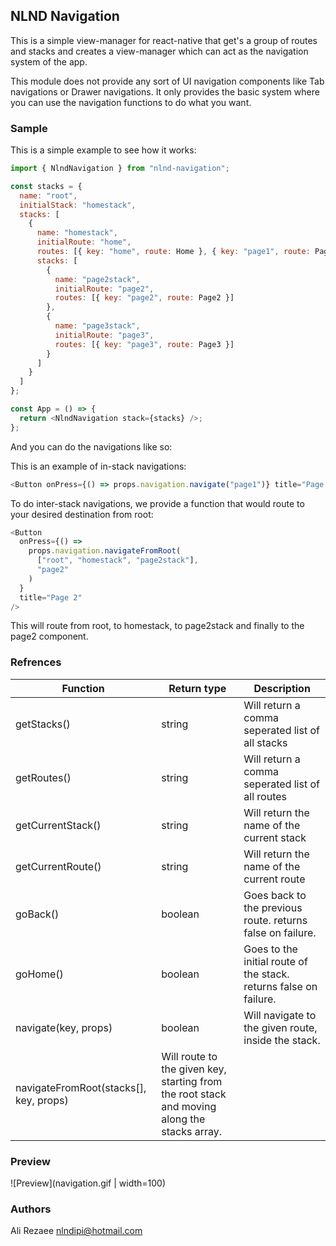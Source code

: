 ## NLND Navigation

This is a simple view-manager for react-native that get's a group of routes and stacks and creates a view-manager which can act as the navigation system of the app.

This module does not provide any sort of UI navigation components like Tab navigations or Drawer navigations. It only provides the basic system where you can use the navigation functions to do what you want.

### Sample

This is a simple example to see how it works:

```js
import { NlndNavigation } from "nlnd-navigation";

const stacks = {
  name: "root",
  initialStack: "homestack",
  stacks: [
    {
      name: "homestack",
      initialRoute: "home",
      routes: [{ key: "home", route: Home }, { key: "page1", route: Page1 }],
      stacks: [
        {
          name: "page2stack",
          initialRoute: "page2",
          routes: [{ key: "page2", route: Page2 }]
        },
        {
          name: "page3stack",
          initialRoute: "page3",
          routes: [{ key: "page3", route: Page3 }]
        }
      ]
    }
  ]
};

const App = () => {
  return <NlndNavigation stack={stacks} />;
};
```

And you can do the navigations like so:

This is an example of in-stack navigations:

```js
<Button onPress={() => props.navigation.navigate("page1")} title="Page 1" />
```

To do inter-stack navigations, we provide a function that would route to your desired destination from root:

```js
<Button
  onPress={() =>
    props.navigation.navigateFromRoot(
      ["root", "homestack", "page2stack"],
      "page2"
    )
  }
  title="Page 2"
/>
```

This will route from root, to homestack, to page2stack and finally to the page2 component.

### Refrences

| Function                               | Return type                                                                                  | Description                                                       |
| -------------------------------------- | -------------------------------------------------------------------------------------------- | ----------------------------------------------------------------- |
| getStacks()                            | string                                                                                       | Will return a comma seperated list of all stacks                  |
| getRoutes()                            | string                                                                                       | Will return a comma seperated list of all routes                  |
| getCurrentStack()                      | string                                                                                       | Will return the name of the current stack                         |
| getCurrentRoute()                      | string                                                                                       | Will return the name of the current route                         |
| goBack()                               | boolean                                                                                      | Goes back to the previous route. returns false on failure.        |
| goHome()                               | boolean                                                                                      | Goes to the initial route of the stack. returns false on failure. |
| navigate(key, props)                   | boolean                                                                                      | Will navigate to the given route, inside the stack.               |
| navigateFromRoot(stacks[], key, props) | Will route to the given key, starting from the root stack and moving along the stacks array. |

### Preview
![Preview](navigation.gif | width=100)

### Authors

Ali Rezaee <nlndipi@hotmail.com>

